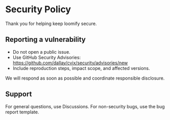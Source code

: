 # Security Policy

Thank you for helping keep loomify secure.

## Reporting a vulnerability

- Do not open a public issue.
- Use GitHub Security Advisories: https://github.com/dallay/cvix/security/advisories/new
- Include reproduction steps, impact scope, and affected versions.

We will respond as soon as possible and coordinate responsible disclosure.

## Support

For general questions, use Discussions. For non-security bugs, use the bug report template.
